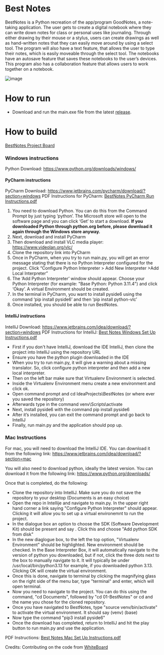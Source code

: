 # Best Notes
BestNotes is a Python recreation of the app/program GoodNotes, a note-taking application. 
The user gets to create a digital notebook 
where they can write down notes for class or personal uses like journaling.
Through either drawing by their mouse or a stylus, users can create drawings as well as hand-written notes 
that they can easily move around by using a select tool. The program will also have a text feature, 
that allows the user to type their notes, which is easily moveable through the select tool. 
The notebooks have an autosave feature that saves these notebooks to the user’s devices. 
This program also has a collaboration feature that allows users to work together on a notebook. 

![image](https://github.com/user-attachments/assets/32b973fa-7ff2-471e-81f0-33bcd8a35adf)

# How to run
- Download and run the main.exe file from the latest [release](https://github.com/cis3296f24/01-BestNotes/releases).

# How to build
[BestNotes Project Board](https://github.com/orgs/cis3296f24/projects/94/)

### Windows instructions
Python Download: https://www.python.org/downloads/windows/

#### PyCharm instructions
PyCharm Download: https://www.jetbrains.com/pycharm/download/?section=windows
PDF Instructions for PyCharm: [BestNotes PyCharm Run Instructions.pdf](https://github.com/user-attachments/files/17853496/BestNotes.PyCharm.Run.Instructions.pdf)

1. You need to download Python. You can do this from the Command Prompt by just typing ‘python’. The Microsoft store will open to the software page and you can click ‘Get’ to start a download. **If you downloaded Python through python.org before, please download it again through the Windows store anyway.**
3. Next, download and install PyCharm
4. Then download and install VLC media player: https://www.videolan.org/vlc/
5. Clone the repository link into PyCharm
6. Once in PyCharm, when you try to run main.py, you will get an error message stating that there is no Python Interpreter configured for the project. Click “Configure Python Interpreter > Add New Interpreter >Add Local Interpreter”
7. The ‘Add Python Interpreter’ window should appear. Choose your Python Interpreter (for example: "Base Python: Python 3.11.4") and click ‘Okay’. A virtual Environment should be created.
8. In the terminal in PyCharm, you want to install pyside6 using the command ‘pip install pyside6’ and then ‘pip install python-vlc’
9. Once installed, you should be able to run BestNotes.

#### IntelliJ instructions
IntelliJ Download: https://www.jetbrains.com/idea/download/?section=windows
PDF Instructions for IntelliJ: [Best Notes Windows Set Up Instructions.pdf](https://github.com/user-attachments/files/17594508/BestNotes.Instruction.pdf)

-	First if you don't have IntelliJ, download the IDE IntelliJ, then clone the project into IntelliJ using the repository URL
-	Ensure you have the python plugin downloaded in the IDE
-	When you try to run main.py, it will give a warning about a missing translator. So, click configure python interpreter and then add a new local interpreter.
-	Then on the left bar make sure that Virtualenv Environment is selected. 
-	Inside the Virtualenv Environment menu create a new environment and click ok.
-	Open command prompt and cd IdeaProjects\BestNotes (or where ever you saved the repository)
-	Afterwards type in the command venv\Scripts\activate
-	Next, install pyside6 with the command pip install pyside6
-	After it’s installed, you can exit the command prompt and go back to IntelliJ
-	Finally, run main.py and the application should pop up.


### Mac Instructions
For mac, you will need to download the IntelliJ IDE. You can download it from the following link:
https://www.jetbrains.com/idea/download/?section=mac

You will also need to download python, ideally the latest version. You can download it from the following link:
https://www.python.org/downloads/

Once that is completed, do the following:
- Clone the repository into IntelliJ. Make sure you do not save the repository to your desktop (Documents is an easy choice)
- Open the repo in Intellije and navigate to main.py. In the upper right hand corner a link saying "Configure Python Interpreter" should appear. Clicking it will allow you to set up a virtual environemnt to run the project.
- In the dialogue box an option to choose the SDK (Software Development Kit) should be present and say <No Project SDK>. Click this and choose "Add python SDK from disk"
- In the new diaglogue box, to the left the top option, "Virtualenv Environment" should be highlighted. New environment should be checked. In the Base Interpreter Box, it will automatically navigate to the version of python you downloaded, but if not, click the three dots next to the box to manually navigate to it. It will typically be under /usr/local/bin/python3.13 for example, if you downloaded python 3.13. Clicking OK will create the virtual environment.
- Once this is done, navigate to terminal by clicking the magnifying glass on the right side of the menu bar, type "terminal" and enter, which will open terminal.
- Now you need to navigate to the project. You can do this using the command, "cd Documents", followed by "cd 01-BestNotes" or cd and the name you chose for the cloned repository.
- Once you have navigated to BestNotes, type "source venv/bin/activate" to activate the virtual environment. It should say (venv) (base) <rest of command line>
- Now type the command "pip3 install pyside6"
- Once the download has completed, return to IntelliJ and hit the play button to run main.py and use the application.

PDF Instructions: [Best Notes Mac Set Up Instructions.pdf](https://github.com/user-attachments/files/17577744/Best.Notes.Mac.Set.Up.Instructions.pdf)

Credits: Contributing on the code from [WhiteBoard](https://github.com/Shabbar10/PySide-Whiteboard)

